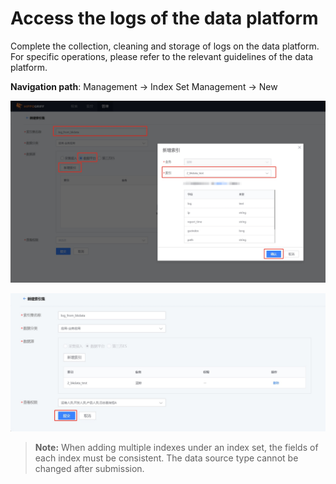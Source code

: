 # Access the logs of the data platform

Complete the collection, cleaning and storage of logs on the data platform. For specific operations, please refer to the relevant guidelines of the data platform.

**Navigation path**: Management → Index Set Management → New

![-w2020](../media/2019-12-13-17-20-24.jpg)

![-w2020](../media/2019-12-13-17-22-43.jpg)

> **Note:** When adding multiple indexes under an index set, the fields of each index must be consistent. The data source type cannot be changed after submission.